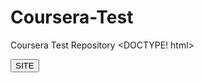# Coursera-Test
Coursera Test Repository
<DOCTYPE! html>
<html>
  <head>
    
  </head>
  <body>
    <button onclick="window.location.href = 'site';"> SITE </button>
  </body>
</html>
